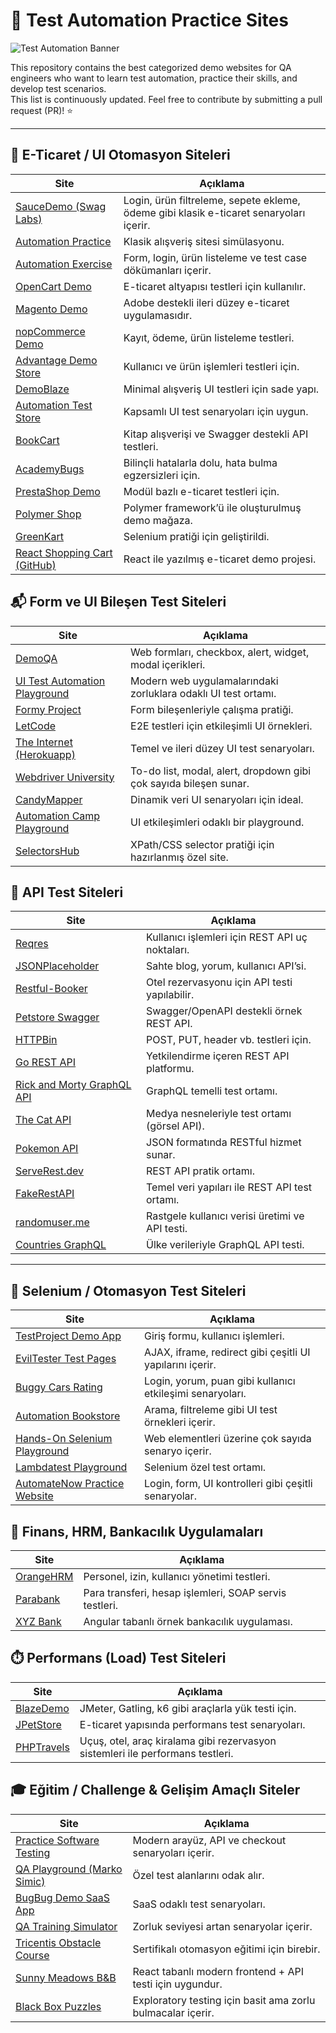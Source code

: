 # 🧪 Test Automation Practice Sites

![Test Automation Banner](https://github.com/user-attachments/assets/ff427471-1cad-4754-9fe9-bb29cc2674c4)

This repository contains the best categorized demo websites for QA engineers who want to learn test automation, practice their skills, and develop test scenarios.  
This list is continuously updated. Feel free to contribute by submitting a pull request (PR)! ⭐

---

## 🛒 E-Ticaret / UI Otomasyon Siteleri

| Site | Açıklama |
|------|----------|
| [SauceDemo (Swag Labs)](https://www.saucedemo.com/) | Login, ürün filtreleme, sepete ekleme, ödeme gibi klasik e-ticaret senaryoları içerir. |
| [Automation Practice](http://automationpractice.com/index.php) | Klasik alışveriş sitesi simülasyonu. |
| [Automation Exercise](https://automationexercise.com/) | Form, login, ürün listeleme ve test case dökümanları içerir. |
| [OpenCart Demo](https://demo.opencart.com/) | E-ticaret altyapısı testleri için kullanılır. |
| [Magento Demo](https://magento.softwaretestingboard.com/) | Adobe destekli ileri düzey e-ticaret uygulamasıdır. |
| [nopCommerce Demo](https://demo.nopcommerce.com/) | Kayıt, ödeme, ürün listeleme testleri. |
| [Advantage Demo Store](http://advantageonlineshopping.com/) | Kullanıcı ve ürün işlemleri testleri için. |
| [DemoBlaze](https://www.demoblaze.com/) | Minimal alışveriş UI testleri için sade yapı. |
| [Automation Test Store](https://automationteststore.com/) | Kapsamlı UI test senaryoları için uygun. |
| [BookCart](https://bookcart.azurewebsites.net/) | Kitap alışverişi ve Swagger destekli API testleri. |
| [AcademyBugs](https://academybugs.com/) | Bilinçli hatalarla dolu, hata bulma egzersizleri için. |
| [PrestaShop Demo](https://www.prestashop.com/en/demo) | Modül bazlı e-ticaret testleri için. |
| [Polymer Shop](https://shop.polymer-project.org/) | Polymer framework’ü ile oluşturulmuş demo mağaza. |
| [GreenKart](https://rahulshettyacademy.com/seleniumPractise/#/) | Selenium pratiği için geliştirildi. |
| [React Shopping Cart (GitHub)](https://github.com/jeffersonRibeiro/react-shopping-cart) | React ile yazılmış e-ticaret demo projesi. |


## 📬 Form ve UI Bileşen Test Siteleri

| Site | Açıklama |
|------|----------|
| [DemoQA](https://demoqa.com/) | Web formları, checkbox, alert, widget, modal içerikleri. |
| [UI Test Automation Playground](http://uitestingplayground.com/) | Modern web uygulamalarındaki zorluklara odaklı UI test ortamı. |
| [Formy Project](https://formy-project.herokuapp.com/) | Form bileşenleriyle çalışma pratiği. |
| [LetCode](https://letcode.in/test) | E2E testleri için etkileşimli UI örnekleri. |
| [The Internet (Herokuapp)](http://the-internet.herokuapp.com/) | Temel ve ileri düzey UI test senaryoları. |
| [Webdriver University](http://webdriveruniversity.com/) | To-do list, modal, alert, dropdown gibi çok sayıda bileşen sunar. |
| [CandyMapper](https://candymapper.com/) | Dinamik veri UI senaryoları için ideal. |
| [Automation Camp Playground](https://automation.camp/playground/) | UI etkileşimleri odaklı bir playground. |
| [SelectorsHub](https://selectorshub.com/xpath-practice-page/) | XPath/CSS selector pratiği için hazırlanmış özel site. |


## 🔗 API Test Siteleri

| Site | Açıklama |
|------|----------|
| [Reqres](https://reqres.in/) | Kullanıcı işlemleri için REST API uç noktaları. |
| [JSONPlaceholder](https://jsonplaceholder.typicode.com/) | Sahte blog, yorum, kullanıcı API’si. |
| [Restful-Booker](https://restful-booker.herokuapp.com/) | Otel rezervasyonu için API testi yapılabilir. |
| [Petstore Swagger](https://petstore.swagger.io/) | Swagger/OpenAPI destekli örnek REST API. |
| [HTTPBin](https://httpbin.org/) | POST, PUT, header vb. testleri için. |
| [Go REST API](https://gorest.co.in/) | Yetkilendirme içeren REST API platformu. |
| [Rick and Morty GraphQL API](https://rickandmortyapi.com/graphql) | GraphQL temelli test ortamı. |
| [The Cat API](https://thecatapi.com/) | Medya nesneleriyle test ortamı (görsel API). |
| [Pokemon API](https://pokeapi.co/) | JSON formatında RESTful hizmet sunar. |
| [ServeRest.dev](https://serverest.dev/) | REST API pratik ortamı. |
| [FakeRestAPI](https://fakerestapi.azurewebsites.net/) | Temel veri yapıları ile REST API test ortamı. |
| [randomuser.me](https://randomuser.me/) | Rastgele kullanıcı verisi üretimi ve API testi. |
| [Countries GraphQL](https://countries.trevorblades.com/) | Ülke verileriyle GraphQL API testi. |

---

## 🔪 Selenium / Otomasyon Test Siteleri

| Site | Açıklama |
|------|----------|
| [TestProject Demo App](https://example.testproject.io/web/) | Giriş formu, kullanıcı işlemleri. |
| [EvilTester Test Pages](https://testpages.herokuapp.com/styled/index.html) | AJAX, iframe, redirect gibi çeşitli UI yapılarını içerir. |
| [Buggy Cars Rating](https://buggy.justtestit.org/) | Login, yorum, puan gibi kullanıcı etkileşimi senaryoları. |
| [Automation Bookstore](https://automationbookstore.dev/) | Arama, filtreleme gibi UI test örnekleri içerir. |
| [Hands-On Selenium Playground](https://rahulshettyacademy.com/AutomationPractice/) | Web elementleri üzerine çok sayıda senaryo içerir. |
| [Lambdatest Playground](https://www.lambdatest.com/selenium-playground) | Selenium özel test ortamı. |
| [AutomateNow Practice Website](https://practicetestautomation.com/practice/) | Login, form, UI kontrolleri gibi çeşitli senaryolar. |


## 🏦 Finans, HRM, Bankacılık Uygulamaları

| Site | Açıklama |
|------|----------|
| [OrangeHRM](https://opensource-demo.orangehrmlive.com/) | Personel, izin, kullanıcı yönetimi testleri. |
| [Parabank](https://parabank.parasoft.com/parabank/index.htm) | Para transferi, hesap işlemleri, SOAP servis testleri. |
| [XYZ Bank](https://www.globalsqa.com/angularJs-protractor/BankingProject/#/login) | Angular tabanlı örnek bankacılık uygulaması. |


## ⏱️ Performans (Load) Test Siteleri

| Site | Açıklama |
|------|----------|
| [BlazeDemo](https://blazedemo.com/) | JMeter, Gatling, k6 gibi araçlarla yük testi için. |
| [JPetStore](https://petstore.octoperf.com/actions/Catalog.action) | E-ticaret yapısında performans test senaryoları. |
| [PHPTravels](https://phptravels.com/demo/) | Uçuş, otel, araç kiralama gibi rezervasyon sistemleri ile performans testleri. |


## 🎓 Eğitim / Challenge & Gelişim Amaçlı Siteler

| Site | Açıklama |
|------|----------|
| [Practice Software Testing](https://practicesoftwaretesting.com/) | Modern arayüz, API ve checkout senaryoları içerir. |
| [QA Playground (Marko Simic)](https://qaplayground.dev/) | Özel test alanlarını odak alır. |
| [BugBug Demo SaaS App](https://bugbug.io/demo/) | SaaS odaklı test senaryoları. |
| [QA Training Simulator](https://qatools.dev/training) | Zorluk seviyesi artan senaryolar içerir. |
| [Tricentis Obstacle Course](https://obstaclecourse.tricentis.com/) | Sertifikalı otomasyon eğitimi için birebir. |
| [Sunny Meadows B&B](https://sunnymeadows.netlify.app/) | React tabanlı modern frontend + API testi için uygundur. |
| [Black Box Puzzles](https://blackboxpuzzles.io/) | Exploratory testing için basit ama zorlu bulmacalar içerir. |
